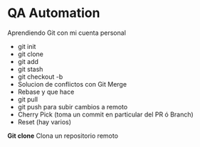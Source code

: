 # QA Automation
Aprendiendo Git con mi cuenta personal

- git init
- git clone
- git add
- git stash
- git checkout -b
- Solucion de conflictos con Git Merge
- Rebase y que hace
- git pull
- git push para subir cambios a remoto
- Cherry Pick (toma un commit en particular del PR ó Branch)
- Reset (hay varios)

**Git clone**
Clona un repositorio remoto
